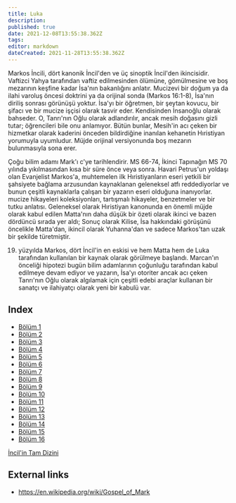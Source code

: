 ```yaml
---
title: Luka
description: 
published: true
date: 2021-12-08T13:55:38.362Z
tags: 
editor: markdown
dateCreated: 2021-11-28T13:55:38.362Z
---
```


Markos İncili, dört kanonik İncil'den ve üç sinoptik İncil'den ikincisidir. Vaftizci Yahya tarafından vaftiz edilmesinden ölümüne, gömülmesine ve boş mezarının keşfine kadar İsa'nın bakanlığını anlatır. Mucizevi bir doğum ya da ilahi varoluş öncesi doktrini ya da orijinal sonda (Markos 16:1-8), İsa'nın diriliş sonrası görünüşü yoktur. İsa'yı bir öğretmen, bir şeytan kovucu, bir şifacı ve bir mucize işçisi olarak tasvir eder. Kendisinden İnsanoğlu olarak bahseder. O, Tanrı'nın Oğlu olarak adlandırılır, ancak mesih doğasını gizli tutar; öğrencileri bile onu anlamıyor. Bütün bunlar, Mesih'in acı çeken bir hizmetkar olarak kaderini önceden bildirdiğine inanılan kehanetin Hıristiyan yorumuyla uyumludur. Müjde orijinal versiyonunda boş mezarın bulunmasıyla sona erer.

Çoğu bilim adamı Mark'ı c'ye tarihlendirir. MS 66-74, İkinci Tapınağın MS 70 yılında yıkılmasından kısa bir süre önce veya sonra. Havari Petrus'un yoldaşı olan Evanjelist Markos'a, muhtemelen ilk Hıristiyanların eseri yetkili bir şahsiyete bağlama arzusundan kaynaklanan geleneksel atfı reddediyorlar ve bunun çeşitli kaynaklarla çalışan bir yazarın eseri olduğuna inanıyorlar. mucize hikayeleri koleksiyonları, tartışmalı hikayeler, benzetmeler ve bir tutku anlatısı. Geleneksel olarak Hıristiyan kanonunda en önemli müjde olarak kabul edilen Matta'nın daha düşük bir özeti olarak ikinci ve bazen dördüncü sırada yer aldı; Sonuç olarak Kilise, İsa hakkındaki görüşünü öncelikle Matta'dan, ikincil olarak Yuhanna'dan ve sadece Markos'tan uzak bir şekilde türetmiştir.

19. yüzyılda Markos, dört İncil'in en eskisi ve hem Matta hem de Luka tarafından kullanılan bir kaynak olarak görülmeye başlandı. Marcan'ın önceliği hipotezi bugün bilim adamlarının çoğunluğu tarafından kabul edilmeye devam ediyor ve yazarın, İsa'yı otoriter ancak acı çeken Tanrı'nın Oğlu olarak algılamak için çeşitli edebi araçlar kullanan bir sanatçı ve ilahiyatçı olarak yeni bir kabulü var.

## Index

- [Bölüm 1](/tr/Bible/Mark/1)
- [Bölüm 2](/tr/Bible/Mark/2)
- [Bölüm 3](/tr/Bible/Mark/3)
- [Bölüm 4](/tr/Bible/Mark/4)
- [Bölüm 5](/tr/Bible/Mark/5)
- [Bölüm 6](/tr/Bible/Mark/6)
- [Bölüm 7](/tr/Bible/Mark/7)
- [Bölüm 8](/tr/Bible/Mark/8)
- [Bölüm 9](/tr/Bible/Mark/9)
- [Bölüm 10](/tr/Bible/Mark/10)
- [Bölüm 11](/tr/Bible/Mark/11)
- [Bölüm 12](/tr/Bible/Mark/12)
- [Bölüm 13](/tr/Bible/Mark/13)
- [Bölüm 14](/tr/Bible/Mark/14)
- [Bölüm 15](/tr/Bible/Mark/15)
- [Bölüm 16](/tr/Bible/Mark/16)



[İncil'in Tam Dizini](/tr/index/bible)


## External links

- https://en.wikipedia.org/wiki/Gospel_of_Mark